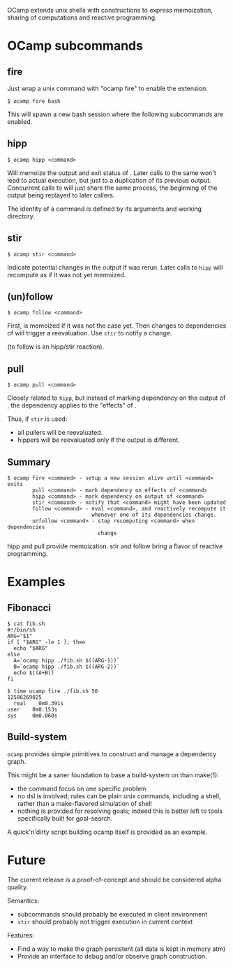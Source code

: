OCamp extends unix shells with constructions to express memoization, sharing of computations and reactive programming.

# OCamp subcommands

## fire

Just wrap a unix command with "ocamp fire" to enable the extension:

    $ ocamp fire bash

This will spawn a new bash session where the following subcommands are enabled.

## hipp

    $ ocamp hipp <command>

Will memoize the output and exit status of <command>.
Later calls to the same <command> won't lead to actual execution, but just to a duplication of its previous output.
Concurrent calls to <command> will just share the same process, the beginning of the output being replayed to later callers.

The identity of a command is defined by its arguments and working directory.

## stir

    $ ocamp stir <command>

Indicate potential changes in the output if <command> was rerun.
Later calls to `hipp` will recompute <command> as if it was not yet memoized.

## (un)follow

    $ ocamp follow <command>

First, <command> is memoized if it was not the case yet.
Then changes to dependencies of <command> will trigger a reevaluation.
Use `stir` to notify a change.

(to follow is an hipp/stir reaction).

## pull

    $ ocamp pull <command>

Closely related to `hipp`, but instead of marking dependency on the output of <command>, the dependency applies to the "effects" of <command>.

Thus, if `stir` is used:
- all pullers will be reevaluated.
- hippers will be reevaluated only if the output is different.

## Summary

    $ ocamp fire <command> - setup a new session alive until <command> exits
            pull <command> - mark dependency on effects of <command>
            hipp <command> - mark dependency on output of <command>
            stir <command> - notify that <command> might have been updated
            follow <command> - eval <command>, and reactively recompute it
                               whenever one of its dependencies change.
            unfollow <command> - stop recomputing <command> when dependencies
                                 change

hipp and pull provide memoization.
stir and follow bring a flavor of reactive programming.

# Examples

## Fibonacci

    $ cat fib.sh
    #!/bin/sh
    ARG="$1"
    if [ "$ARG" -le 1 ]; then
      echo "$ARG"
    else
      A=`ocamp hipp ./fib.sh $((ARG-1))`
      B=`ocamp hipp ./fib.sh $((ARG-2))`
      echo $((A+B))
    fi

    $ time ocamp fire ./fib.sh 50
    12586269025
      real    0m0.391s
    user    0m0.153s
    sys     0m0.060s

## Build-system

`ocamp` provides simple primitives to construct and manage a dependency graph.

This might be a saner foundation to base a build-system on than make(1):
- the command focus on one specific problem
- no dsl is involved; rules can be plain unix commands, including a shell, rather than a make-flavored simulation of shell
- nothing is provided for resolving goals; indeed this is better left to tools specifically built for goal-search.

A quick'n'dirty script building ocamp itself is provided as an example.

# Future

The current release is a proof-of-concept and should be considered alpha quality.

Semantics:
- subcommands should probably be executed in client environment
- `stir` should probably not trigger execution in current context

Features:
- Find a way to make the graph persistent (all data is kept in memory atm)
- Provide an interface to debug and/or observe graph construction.
